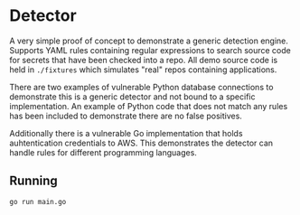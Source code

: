 # Detector

A very simple proof of concept to demonstrate a generic detection engine. Supports YAML rules containing regular expressions to search source code for secrets that have been checked into a repo. All demo source code is held in `./fixtures` which simulates "real" repos containing applications.

There are two examples of vulnerable Python database connections to demonstrate this is a generic detector and not bound to a specific implementation. An example of Python code that does not match any rules has been included to demonstrate there are no false positives.

Additionally there is a vulnerable Go implementation that holds auhtentication credentials to AWS. This demonstrates the detector can handle rules for different programming languages.

## Running

`go run main.go`